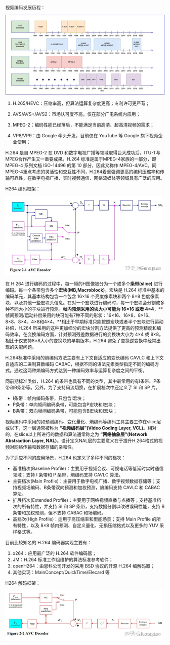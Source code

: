 视频编码发展历程：

![img](image/3.%20H264%20%E7%BC%96%E8%A7%A3%E7%A0%81%E7%90%86%E8%AE%BA/h264_standard_history.jpg)

1. H.265/HEVC：压缩率高，但算法运算复杂度更高；专利许可更严苛；

2. AVS/AVS+/AVS2：市场认可度不高，仅在部分广电系统内应用；

3. MPEG-2：编码性能已经落后，不能满足当前高清、超高清视频的需求；

4. VP8/VP9：由 Google 牵头开发，目前仅在 YouTube 等 Google 旗下视频企业使用；


H.264 是自 MPEG-2 在 DVD 和数字电视广播等领域取得巨大成功后，ITU-T与MPEG合作产生又一重要成果。H.264 标准是属于MPEG-4家族的一部分，即 MPEG-4 系列文档 ISO-14496 的第 10 部分，因此又称作 MPEG-4/AVC。同MPEG-4重点考虑的灵活性和交互性不同，H.264着重强调更高的编码压缩率和传输可靠性，在数字电视广播、实时视频通信、网络流媒体等领域具有广泛的应用。



H264 编码框架：

![img](image/v2-a3954cf11df2f8b2562cd66b15e24d10_720w.jpg)

在 H.264 进行编码的过程中，每一帧的H图像被分为一个或多个**条带(slice)** 进行编码。每一个条带包含多个**宏块(MB,Macroblock)**。宏块是 H.264 标准中基本的编码单元，其基本结构包含一个包含 16×16 个亮度像素块和两个 8×8 色度像素块，以及其他一些宏块头信息。在对一个宏块进行编码时，每一个宏块会分割成多种不同大小的子块进行预测。**帧内预测采用的块大小可能为 16×16 或者 4×4**，**帧间预测/运动补偿采用的块可能有7种不同的形状：16×16、16×8、8×16、8×8、8×4、4×8和4×4。**相比于早期标准只能按照宏块或者半个宏块进行运动补偿，H.264 所采用的这种更加细分的宏块分割方法提供了更高的预测精度和编码效率。在变换编码方面，针对预测残差数据进行的变换块大小为 4×4 或 8×8。相比于仅支持8×8大小的变换块的早期版本，H.264 避免了变换逆变换中经常出现的失配问题。

H.264标准中采用的熵编码方法主要有上下文自适应的变长编码 CAVLC 和上下文自适应的二进制算数编码 CABAC，根据不同的语法元素类型指定不同的编码方式。通过这两种熵编码方式达到一种编码效率与运算复杂度之间的平衡。

同前期标准类似，H.264 的条带也具有不同的类型，其中最常用的有I条带、P条带和B条带等。另外，为了支持码流切换，在扩展档次中还定义了 SI 和 SP 片。

- I条带：帧内编码条带，只包含I宏块；
- P条带：单向帧间编码条带，可能包含P宏块和I宏块；
- B条带：双向帧间编码条带，可能包含B宏块和I宏块；

视频编码中采用的如预测编码、变化量化、熵编码等编码工具主要工作在slice层或以下，这一层通常被称为 **“视频编码层”(Video Coding Layer, VCL)**。相对的，在slice以上所进行的数据和算法通常称之为 **“网络抽象层”(Network Abstraction Layer, NAL)**。设计定义NAL层的主要意义在于提升H.264格式的视频对网络传输和数据存储的亲和性。

为了适应不同的应用场景，H.264 也定义了多种不同的档次：

- 基准档次(Baseline Profile)：主要用于视频会议、可视电话等低延时实时通信领域；支持 I 条带和 P 条带，熵编码支持 CAVLC 算法。
- 主要档次(Main Profile)：主要用于数字电视广播、数字视频数据存储等；支持视频场编码、B条带双向预测和加权预测，熵编码支持 CAVLC 和 CABAC 算法。
- 扩展档次(Extended Profile)：主要用于网络视频直播与点播等；支持基准档次的所有特性，并支持 SI 和 SP 条带，支持数据分割以改进误码性能，支持 B 条带和加权预测，但不支持 CABAC 和场编码。
- 高档次(High Profile)：适用于高压缩率和型能场景；支持 Main Profile 的所有特性，以及 8×8 帧内预测、自定义量化、无损压缩格式以及更多的 YUV 采样格式等。

目前比较知名的 H.264 编码器实现主要有：

1. x264：应用最广泛的 H.264 软件编码器；
2. JM：H.264 标准工作组维护的算法标准参考软件；
3. openH264：由思科公司开发的采用 BSD 协议的开源 H.264 编解码器；
4. 其他实现：MainConcept/QuickTime/Elecard 等



H264 解码框架：

![preview](image/v2-e4ebaddbe8d59e014f77a3ecdd90b204_720w.jpg)



